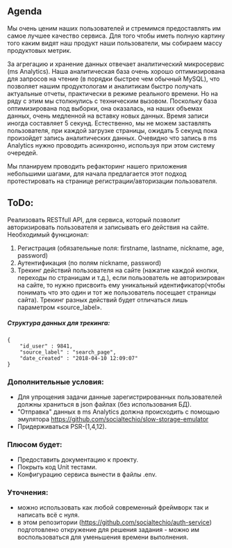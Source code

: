 ## Agenda
Мы очень ценим наших пользователей и стремимся предоставлять им самое лучшее качество сервиса.
Для того чтобы иметь полную картину того каким видят наш продукт наши пользователи, 
мы собираем массу продуктовых метрик.

За агрегацию и хранение данных отвечает аналитический микросервис (ms Analytics).
Наша аналитическая база очень хорошо оптимизирована для запросов на чтение (в порядки быстрее чем обычный MySQL), 
что позволяет нашим продуктологам и аналитикам быстро получать актуальные отчеты, практически в режиме реального времени.
Но на ряду с этим мы столкнулись с техническим вызовом.
Поскольку база оптимизирована под выборки, она оказалась,
на наших объемах данных, очень медленной на вставку новых данных. Время записи иногда составляет 5 секунд.
 Естественно, мы не можем заставлять пользователя, при каждой загрузке страницы, 
ожидать 5 секунд пока произойдет запись аналитических данных.
Очевидно что запись в ms Analytics нужно проводить асинхронно, используя при этом систему очередей.

Мы планируем проводить рефакторинг нашего приложения небольшими шагами, 
для начала предлагается этот подход протестировать на странице регистрации/авторизации пользователя.


 ## ToDo:
Реализовать RESTfull API, для сервиса, который позволит авторизировать пользователя и записывать его действия на сайте.
Необходимый функционал:
1. Регистрация (обязательные поля: firstname, lastname, nickname, age, password)
2. Аутентификация (по полям nickname, password)
3. Трекинг действий пользователя на сайте (нажатие каждой кнопки, переходы по страницам и т.д.), 
если пользователь не авторизирован на сайте, то нужно присвоить ему уникальный идентификатор(чтобы понимать
 что это один и тот же пользователь посещает страницы сайта).
Трекинг разных действий будет отличаться лишь параметром «source_label».

 
##### Структура данных для трекинга:
 ```
 {
     "id_user" : 9841,
     "source_label" : "search_page", 
     "date_created" : "2018-04-10 12:09:07"
 }
```

### Дополнительные условия:
* Для упрощения задачи данные зарегистрированных пользователей должны храниться в json файлах (без использования БД).
* "Отправка" данных в ms Analytics должна происходить с помощью эмулятора https://github.com/socialtechio/slow-storage-emulator
* Придерживаться PSR-(1,4,12).

### Плюсом будет: 
* Предоставить документацию к проекту.
* Покрыть код Unit тестами.
* Конфигурацию сервиса вынести в файлы .env.

### Уточнения:
* можно использовать как любой современный фреймворк так и написать всё с нуля.
* в этом репозитории (https://github.com/socialtechio/auth-service) подготовлено откружение для решения задания - можно им воспользоваться для уменьшения времени выполнения.
